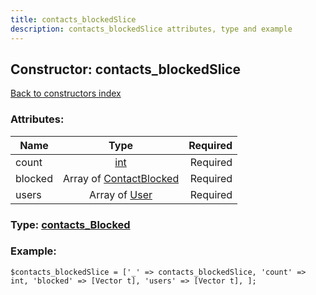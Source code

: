```yaml
---
title: contacts_blockedSlice
description: contacts_blockedSlice attributes, type and example
---
```

## Constructor: contacts\_blockedSlice  
[Back to constructors index](index.md)



### Attributes:

| Name     |    Type       | Required |
|----------|:-------------:|---------:|
|count|[int](../types/int.md) | Required|
|blocked|Array of [ContactBlocked](../types/ContactBlocked.md) | Required|
|users|Array of [User](../types/User.md) | Required|



### Type: [contacts\_Blocked](../types/contacts_Blocked.md)


### Example:

```
$contacts_blockedSlice = ['_' => contacts_blockedSlice, 'count' => int, 'blocked' => [Vector t], 'users' => [Vector t], ];
```